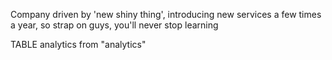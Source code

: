 Company driven by 'new shiny thing', introducing new services a few times a year, so strap on guys, you'll never stop learning

TABLE analytics from "analytics"
